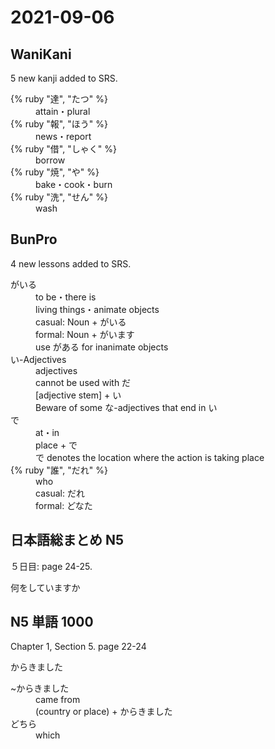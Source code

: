 # 2021-09-06

## WaniKani

5 new kanji added to SRS.

<dl>
  <div>
    <dt>{% ruby "達", "たつ" %}</dt>
    <dd>attain・plural</dd>
  </div>
  <div>
    <dt>{% ruby "報", "ほう" %}</dt>
    <dd>news・report</dd>
  </div>
  <div>
    <dt>{% ruby "借", "しゃく" %}</dt>
    <dd>borrow</dd>
  </div>
  <div>
    <dt>{% ruby "焼", "や" %}</dt>
    <dd>bake・cook・burn</dd>
  </div>
  <div>
    <dt>{% ruby "洗", "せん" %}</dt>
    <dd>wash</dd>
  </div>
</dl>

## BunPro

4 new lessons added to SRS.

<dl>
  <div>
    <dt>がいる</dt>
    <dd>to be・there is<dd>
    <dd>living things・animate objects</dd>
    <dd>casual: Noun + がいる</dd>
    <dd>formal: Noun + がいます</dd>
    <dd>use がある for inanimate objects</dd>
  </div>
  <div>
    <dt>い-Adjectives</dt>
    <dd>adjectives</dd>
    <dd>cannot be used with だ</dd>
    <dd>[adjective stem] + い</dd>
    <dd>Beware of some な-adjectives that end in い</dd>
  </div>
  <div>
    <dt>で</dt>
    <dd>at・in</dd>
    <dd>place + で</dd>
    <dd>で denotes the location where the action is taking place</dd>
  </div>
  <div>
    <dt>{% ruby "誰", "だれ" %}</dt>
    <dd>who</dd>
    <dd>casual: だれ</dd>
    <dd>formal: どなた</dd>
  </div>
</dl>

## 日本語総まとめ N5

５日目: page 24-25.

何をしていますか

## N5 単語 1000

Chapter 1, Section 5. page 22-24

からきました

<dl>
  <div>
    <dt>~からきました</dt>
    <dd>came from</dd>
    <dd>(country or place) + からきました</dd>
  </div>
  <div>
    <dt>どちら</dt>
    <dd>which</dd>
  </div>
</dl>
